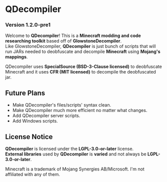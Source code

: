 # QDecompiler
### Version 1.2.0-pre1
Welcome to **QDecompiler**! This is a **Minecraft modding and code researching toolkit** based off of **GlowstoneDecompiler**.  
Like GlowstoneDecompiler, **QDecompiler** is just bunch of scripts that will run JARs needed to deobfuscate and decompile **Minecraft** using **Mojang's mappings**.  
  
QDecompiler uses **SpecialSource (BSD-3-Clause licensed)** to deobfuscate Minecraft and it uses **CFR (MIT licensed)** to decompile the deobfuscated jar.
  
## Future Plans
- Make QDecompiler's files/scripts' syntax clean.
- Make QDecompiler much more efficient no matter what changes.
- Add QDecompiler server scripts.
- Add Windows scripts.

## License Notice
**QDecompiler** is licensed under the **LGPL-3.0-or-later** license.  
**External libraries** used by **QDecompiler** is **varied** and not always be **LGPL-3.0-or-later**.  

Minecraft is a trademark of Mojang Synergies AB/Microsoft. I'm not affiliated with any of them.  
